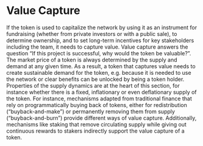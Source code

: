 # Value Capture

If the token is used to capitalize the network by using it as an instrument for fundraising (whether from private investors or with a public sale), to determine ownership, and to set long-term incentives for key stakeholders including the team, it needs to capture value. Value capture answers the question “If this project is successful, why would the token be valuable?”. The market price of a token is always determined by the supply and demand at any given time. As a result, a token that captures value needs to create sustainable demand for the token, e.g. because it is needed to use the network or clear benefits can be unlocked by being a token holder. Properties of the supply dynamics are at the heart of this section, for instance whether there is a fixed, inflationary or even deflationary supply of the token. For instance, mechanisms adapted from traditional finance that rely on programmatically buying back of tokens, either for redistribution (“buyback-and-make”) or permanently removing them from supply (“buyback-and-burn”) provide different ways of value capture. Additionally, mechanisms like staking that remove circulating supply while giving out continuous rewards to stakers indirectly support the value capture of a token.
